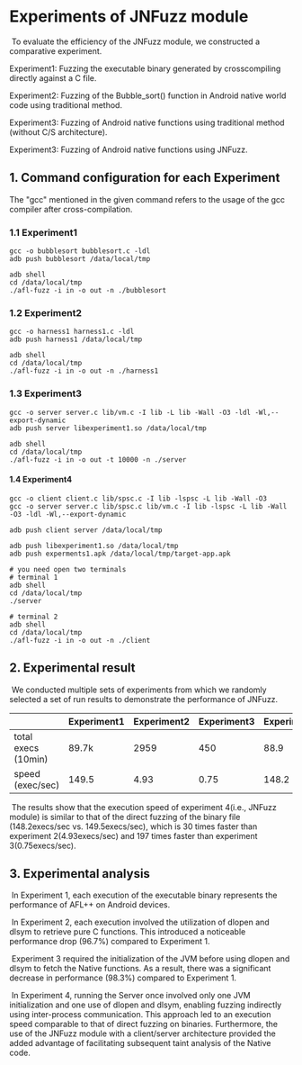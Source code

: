 # Experiments of JNFuzz module

​	To evaluate the efficiency of the JNFuzz module, we constructed a comparative experiment.

Experiment1: Fuzzing the executable binary generated by crosscompiling directly against a C file.

Experiment2: Fuzzing of the Bubble_sort() function in Android native world code using traditional method.

Experiment3: Fuzzing of Android native functions using traditional method (without C/S architecture).

Experiment3: Fuzzing of Android native functions using JNFuzz.

## 1. Command configuration for each Experiment

The "gcc" mentioned in the given command refers to the usage of the gcc compiler after cross-compilation.

### 1.1 Experiment1

```
gcc -o bubblesort bubblesort.c -ldl
adb push bubblesort /data/local/tmp

adb shell
cd /data/local/tmp
./afl-fuzz -i in -o out -n ./bubblesort
```

### 1.2 Experiment2

```
gcc -o harness1 harness1.c -ldl
adb push harness1 /data/local/tmp

adb shell
cd /data/local/tmp
./afl-fuzz -i in -o out -n ./harness1
```

### 1.3 Experiment3

```
gcc -o server server.c lib/vm.c -I lib -L lib -Wall -O3 -ldl -Wl,--export-dynamic
adb push server libexperiment1.so /data/local/tmp

adb shell
cd /data/local/tmp
./afl-fuzz -i in -o out -t 10000 -n ./server
```

#### 1.4 Experiment4

```
gcc -o client client.c lib/spsc.c -I lib -lspsc -L lib -Wall -O3
gcc -o server server.c lib/spsc.c lib/vm.c -I lib -lspsc -L lib -Wall -O3 -ldl -Wl,--export-dynamic

adb push client server /data/local/tmp

adb push libexperiment1.so /data/local/tmp
adb push experments1.apk /data/local/tmp/target-app.apk

# you need open two terminals
# terminal 1
adb shell
cd /data/local/tmp
./server

# terminal 2
adb shell
cd /data/local/tmp
./afl-fuzz -i in -o out -n ./client
```

## 2. Experimental result

​	We conducted multiple sets of experiments from which we randomly selected a set of run results to demonstrate the performance of JNFuzz.

|                     | Experiment1 | Experiment2 | Experiment3 | Experiment4 |
| ------------------- | ----------- | ----------- | ----------- | ----------- |
| total execs (10min) | 89.7k       | 2959        | 450         | 88.9        |
| speed (exec/sec)    | 149.5       | 4.93        | 0.75        | 148.2       |

​	The results show that the execution speed of experiment 4(i.e., JNFuzz module) is similar to that of the direct fuzzing of the binary file (148.2execs/sec vs. 149.5execs/sec), which is 30 times faster than experiment 2(4.93execs/sec) and 197 times faster than experiment 3(0.75execs/sec).

## 3. Experimental analysis

​	In Experiment 1, each execution of the executable binary represents the performance of AFL++ on Android devices.

​	In Experiment 2, each execution involved the utilization of dlopen and dlsym to retrieve pure C functions. This introduced a noticeable performance drop (96.7%) compared to Experiment 1.

​	Experiment 3 required the initialization of the JVM before using dlopen and dlsym to fetch the Native functions. As a result, there was a significant decrease in performance (98.3%) compared to Experiment 1.

​	In Experiment 4, running the Server once involved only one JVM initialization and one use of dlopen and dlsym, enabling fuzzing indirectly using inter-process communication. This approach led to an execution speed comparable to that of direct fuzzing on binaries. Furthermore, the use of the JNFuzz module with a client/server architecture provided the added advantage of facilitating subsequent taint analysis of the Native code.